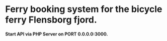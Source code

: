 # Ferry booking system for the bicycle ferry Flensborg fjord.

#### Start API via PHP Server on PORT 0.0.0.0:3000.
